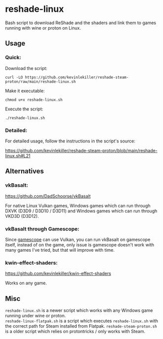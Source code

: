 # reshade-linux
Bash script to download ReShade and the shaders and link them to games running with wine or proton on Linux.  

## Usage

### Quick:
Download the script:

    curl -LO https://github.com/kevinlekiller/reshade-steam-proton/raw/main/reshade-linux.sh
Make it executable:

    chmod u+x reshade-linux.sh
Execute the script:

    ./reshade-linux.sh

### Detailed:
For detailed usage, follow the instructions in the script's source:

https://github.com/kevinlekiller/reshade-steam-proton/blob/main/reshade-linux.sh#L21

## Alternatives

### vkBasalt:
https://github.com/DadSchoorse/vkBasalt

For native Linux Vulkan games, Windows games which can run through DXVK (D3D9 / D3D10 / D3D11) and Windows games which can run through VKD3D (D3D12).

### vkBasalt through Gamescope:

Since [gamescope](https://github.com/Plagman/gamescope/) can use Vulkan, you can run vkBasalt on gamescope itself, instead of on the game, only issue is gamescope doesn't work with many games I've tried, but that will improve with time.

### kwin-effect-shaders:
https://github.com/kevinlekiller/kwin-effect-shaders

Works on any game.

## Misc
`reshade-linux.sh` is a newer script which works with any Windows game running under wine or proton.  
`reshade-linux-flatpak.sh` is a script which executes `reshade-linux.sh` with the correct path for Steam installed from Flatpak.
`reshade-steam-proton.sh` is a older script which relies on protontricks / only works with Steam.
